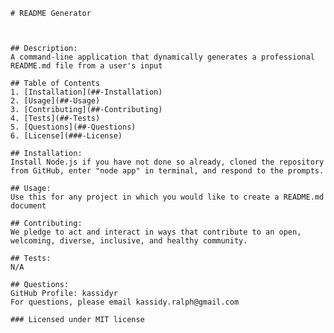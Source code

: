 
    # README Generator

    
    
    ## Description:
    A command-line application that dynamically generates a professional README.md file from a user's input

    ## Table of Contents
    1. [Installation](##-Installation)
    2. [Usage](##-Usage)
    3. [Contributing](##-Contributing)
    4. [Tests](##-Tests)
    5. [Questions](##-Questions)
    6. [License](###-License)

    ## Installation:
    Install Node.js if you have not done so already, cloned the repository from GitHub, enter "node app" in terminal, and respond to the prompts.

    ## Usage:
    Use this for any project in which you would like to create a README.md document
    
    ## Contributing:
    We pledge to act and interact in ways that contribute to an open, welcoming, diverse, inclusive, and healthy community.
    
    ## Tests:
    N/A
    
    ## Questions:
    GitHub Profile: kassidyr 
    For questions, please email kassidy.ralph@gmail.com
    
    ### Licensed under MIT license
    